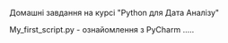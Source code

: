 Домашні завдання на курсі "Python для Дата Аналізу"

My_first_script.py - ознайомлення з PyCharm
.....

